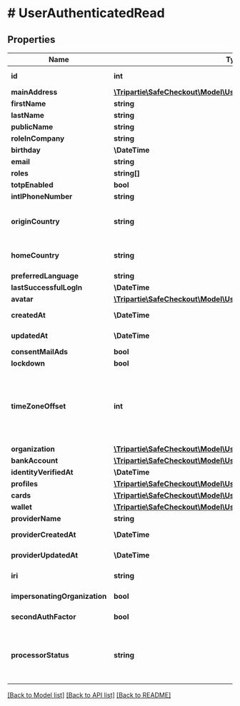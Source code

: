 # # UserAuthenticatedRead

## Properties

Name | Type | Description | Notes
------------ | ------------- | ------------- | -------------
**id** | **int** |  | [optional] [readonly]
**mainAddress** | [**\Tripartie\SafeCheckout\Model\UserAddressAuthenticatedRead**](UserAddressAuthenticatedRead.md) |  | [optional]
**firstName** | **string** |  | [optional]
**lastName** | **string** |  | [optional]
**publicName** | **string** |  | [optional]
**roleInCompany** | **string** |  | [optional]
**birthday** | **\DateTime** |  | [optional]
**email** | **string** |  | [optional]
**roles** | **string[]** |  |
**totpEnabled** | **bool** |  | [optional]
**intlPhoneNumber** | **string** |  | [optional]
**originCountry** | **string** | The nationality of the current user. | [optional]
**homeCountry** | **string** | The originating country | [optional]
**preferredLanguage** | **string** |  | [optional]
**lastSuccessfulLogIn** | **\DateTime** |  | [optional]
**avatar** | [**\Tripartie\SafeCheckout\Model\UserMediaAuthenticatedRead**](UserMediaAuthenticatedRead.md) |  | [optional]
**createdAt** | **\DateTime** |  | [optional] [readonly]
**updatedAt** | **\DateTime** |  | [optional] [readonly]
**consentMailAds** | **bool** |  |
**lockdown** | **bool** |  |
**timeZoneOffset** | **int** | Timezone offset. Expressed in minutes. Used for DT conversion and fraud prevention. | [optional]
**organization** | [**\Tripartie\SafeCheckout\Model\UserOrganizationAuthenticatedRead**](UserOrganizationAuthenticatedRead.md) |  | [optional]
**bankAccount** | [**\Tripartie\SafeCheckout\Model\UserBankAccountAuthenticatedRead**](UserBankAccountAuthenticatedRead.md) |  | [optional]
**identityVerifiedAt** | **\DateTime** |  | [optional]
**profiles** | [**\Tripartie\SafeCheckout\Model\UserPersonaAuthenticatedRead[]**](UserPersonaAuthenticatedRead.md) |  |
**cards** | [**\Tripartie\SafeCheckout\Model\UserCardAuthenticatedRead[]**](UserCardAuthenticatedRead.md) |  | [optional]
**wallet** | [**\Tripartie\SafeCheckout\Model\UserWalletAuthenticatedRead**](UserWalletAuthenticatedRead.md) |  | [optional]
**providerName** | **string** |  | [optional]
**providerCreatedAt** | **\DateTime** |  | [optional] [readonly]
**providerUpdatedAt** | **\DateTime** |  | [optional] [readonly]
**iri** | **string** |  | [optional] [readonly]
**impersonatingOrganization** | **bool** |  | [optional] [readonly]
**secondAuthFactor** | **bool** |  | [optional] [readonly]
**processorStatus** | **string** | Automagically infer on what state the entity is at the Payment Processor. | [optional] [readonly]

[[Back to Model list]](../../README.md#models) [[Back to API list]](../../README.md#endpoints) [[Back to README]](../../README.md)
